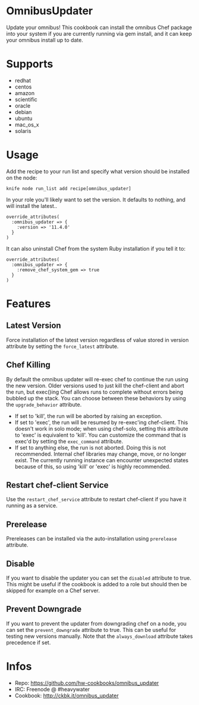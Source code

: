 OmnibusUpdater
==============

Update your omnibus! This cookbook can install the omnibus
Chef package into your system if you are currently running
via gem install, and it can keep your omnibus install up
to date.

Supports
========

- redhat
- centos
- amazon
- scientific
- oracle
- debian
- ubuntu
- mac_os_x
- solaris

Usage
=====

Add the recipe to your run list and specify what version should
be installed on the node:

`knife node run_list add recipe[omnibus_updater]`

In your role you'll likely want to set the version. It defaults
to nothing, and will install the latest..

```
override_attributes(
  :omnibus_updater => {
    :version => '11.4.0'
  }
)
```

It can also uninstall Chef from the system Ruby installation
if you tell it to:

```
override_attributes(
  :omnibus_updater => {
    :remove_chef_system_gem => true
  }
)
```

Features
========

Latest Version
--------------

Force installation of the latest version regardless of value stored in version
attribute by setting the `force_latest` attribute.

Chef Killing
------------

By default the omnibus updater will re-exec chef to continue the run using the
new version.  Older versions used to just kill the chef-client and abort the
run, but exec()ing Chef allows runs to complete without errors being bubbled up
the stack. You can choose between these behaviors by using the
`upgrade_behavior` attribute.

* If set to 'kill', the run will be aborted by raising an exception.
* If set to 'exec', the run will be resumed by re-exec'ing chef-client. This
  doesn't work in solo mode; when using chef-solo, setting this attribute to
  'exec' is equivalent to 'kill'. You can customize the command that is exec'd
  by setting the `exec_command` attribute.
* If set to anything else, the run is not aborted. Doing this is not
  recommended. Internal chef libraries may change, move, or no
  longer exist. The currently running instance can encounter unexpected states
  because of this, so using 'kill' or 'exec' is highly recommended.

Restart chef-client Service
---------------------------

Use the `restart_chef_service` attribute to restart chef-client if you have it running as a service.

Prerelease
--------

Prereleases can be installed via the auto-installation using `prerelease` attribute.

Disable
-------

If you want to disable the updater you can set the `disabled`
attribute to true. This might be useful if the cookbook is added
to a role but should then be skipped for example on a Chef server.

Prevent Downgrade
-----------------

If you want to prevent the updater from downgrading chef on a node, you
can set the `prevent_downgrade` attribute to true.  This can be useful
for testing new versions manually.  Note that the `always_download`
attribute takes precedence if set.

Infos
=====

* Repo: https://github.com/hw-cookbooks/omnibus_updater
* IRC: Freenode @ #heavywater
* Cookbook: http://ckbk.it/omnibus_updater
